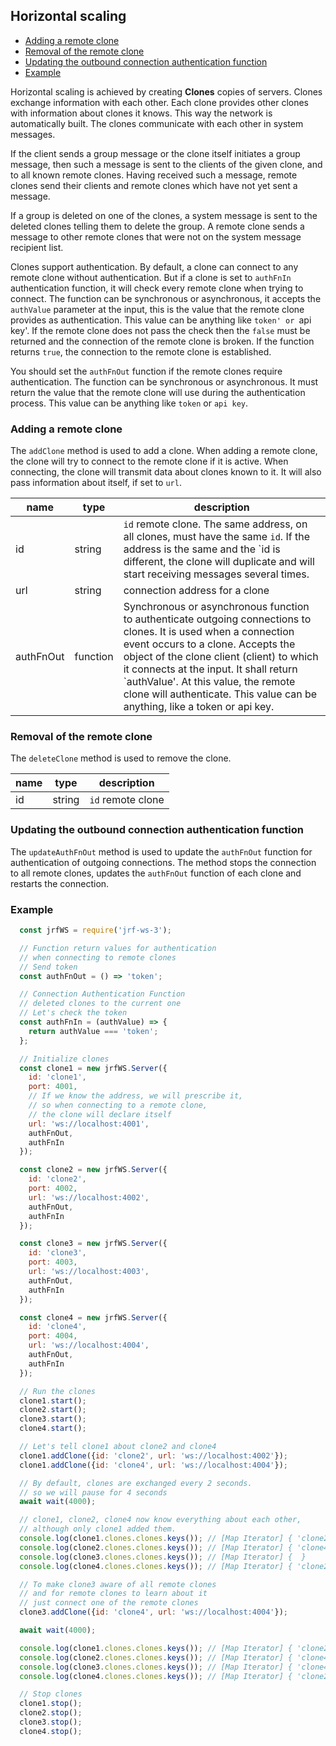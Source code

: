 ## Horizontal scaling

- [Adding a remote clone](#Adding-a-remote-clone)
- [Removal of the remote clone](#Removal-of-the-remote-clone)
- [Updating the outbound connection authentication function](#Updating-the-outbound-connection-authentication-function)
- [Example](#Example)

Horizontal scaling is achieved by creating **Clones** copies of servers. 
Clones exchange information with each other. Each clone provides other clones
with information about clones it knows. This way the network is automatically
built. The clones communicate with each other in system messages. 

If the client sends a group message or the clone itself initiates a group 
message, then such a message is sent to the clients of the given clone, and 
to all known remote clones. Having received such a message, remote clones 
send their clients and remote clones which have not yet sent a message.

If a group is deleted on one of the clones, a system message is sent to the 
deleted clones telling them to delete the group. A remote clone sends a 
message to other remote clones that were not on the system message 
recipient list.

Clones support authentication. By default, a clone can connect to any remote
clone without authentication. But if a clone is set to `authFnIn` authentication
function, it will check every remote clone when trying to connect.
The function can be synchronous or asynchronous, it accepts the `authValue` 
parameter at the input, this is the value that the remote clone provides as 
authentication. This value can be anything like `token' or `api key'. 
If the remote clone does not pass the check then the `false` must be 
returned and the connection of the remote clone is broken. If the function 
returns `true`, the connection to the remote clone is established.

You should set the `authFnOut` function if the remote clones 
require authentication. The function can be synchronous or asynchronous. 
It must return the value that the remote clone will use during the 
authentication process. This value can be anything like `token` or `api key`.

### Adding a remote clone

The `addClone` method is used to add a clone. When adding a remote clone, 
the clone will try to connect to the remote clone if it is active. When 
connecting, the clone will transmit data about clones known to it. It will 
also pass information about itself, if set to `url`. 

| name | type | description |
| --- | --- | --- |
| id | string | `id` remote clone. The same address, on all clones, must have the same `id`. If the address is the same and the `id is different, the clone will duplicate and will start receiving messages several times. |
| url | string | connection address for a clone |
| authFnOut | function | Synchronous or asynchronous function to authenticate outgoing connections to clones. It is used when a connection event occurs to a clone. Accepts the object of the clone client (client) to which it connects at the input. It shall return `authValue'. At this value, the remote clone will authenticate. This value can be anything, like a token or api key. |

### Removal of the remote clone

The `deleteClone` method is used to remove the clone.

| name | type | description |
| --- | --- | --- |
| id | string | `id` remote clone |

### Updating the outbound connection authentication function

The `updateAuthFnOut` method is used to update the `authFnOut` function for 
authentication of outgoing connections. The method stops the connection to 
all remote clones, updates the `authFnOut` function of each clone and 
restarts the connection.

### Example
```js
  const jrfWS = require('jrf-ws-3');

  // Function return values for authentication
  // when connecting to remote clones
  // Send token
  const authFnOut = () => 'token';

  // Connection Authentication Function
  // deleted clones to the current one
  // Let's check the token
  const authFnIn = (authValue) => {
    return authValue === 'token';
  };

  // Initialize clones
  const clone1 = new jrfWS.Server({
    id: 'clone1',
    port: 4001,
    // If we know the address, we will prescribe it, 
    // so when connecting to a remote clone, 
    // the clone will declare itself
    url: 'ws://localhost:4001',
    authFnOut,
    authFnIn
  });

  const clone2 = new jrfWS.Server({
    id: 'clone2',
    port: 4002,
    url: 'ws://localhost:4002',
    authFnOut,
    authFnIn
  });

  const clone3 = new jrfWS.Server({
    id: 'clone3',
    port: 4003,
    url: 'ws://localhost:4003',
    authFnOut,
    authFnIn
  });

  const clone4 = new jrfWS.Server({
    id: 'clone4',
    port: 4004,
    url: 'ws://localhost:4004',
    authFnOut,
    authFnIn
  });

  // Run the clones
  clone1.start();
  clone2.start();
  clone3.start();
  clone4.start();

  // Let's tell clone1 about clone2 and clone4
  clone1.addClone({id: 'clone2', url: 'ws://localhost:4002'});
  clone1.addClone({id: 'clone4', url: 'ws://localhost:4004'});

  // By default, clones are exchanged every 2 seconds.
  // so we will pause for 4 seconds
  await wait(4000);

  // clone1, clone2, clone4 now know everything about each other,
  // although only clone1 added them.
  console.log(clone1.clones.clones.keys()); // [Map Iterator] { 'clone2', 'clone4' }
  console.log(clone2.clones.clones.keys()); // [Map Iterator] { 'clone4', 'clone1' }
  console.log(clone3.clones.clones.keys()); // [Map Iterator] {  }
  console.log(clone4.clones.clones.keys()); // [Map Iterator] { 'clone2', 'clone1' }

  // To make clone3 aware of all remote clones
  // and for remote clones to learn about it
  // just connect one of the remote clones
  clone3.addClone({id: 'clone4', url: 'ws://localhost:4004'});

  await wait(4000);

  console.log(clone1.clones.clones.keys()); // [Map Iterator] { 'clone2', 'clone4', 'clone3' }
  console.log(clone2.clones.clones.keys()); // [Map Iterator] { 'clone4', 'clone1', 'clone3' }
  console.log(clone3.clones.clones.keys()); // [Map Iterator] { 'clone4', 'clone1', 'clone2' }
  console.log(clone4.clones.clones.keys()); // [Map Iterator] { 'clone2', 'clone1', 'clone3' }

  // Stop clones
  clone1.stop();
  clone2.stop();
  clone3.stop();
  clone4.stop();
```